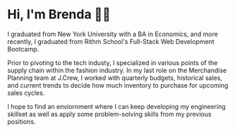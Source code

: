 # Hi, I'm Brenda 👋🏼

I graduated from New York University with a BA in Economics, and more recently, I graduated from Rithm School's Full-Stack Web Development Bootcamp.

Prior to pivoting to the tech industy, I specialized in various points of the supply chain within the fashion industry. In my last role on the Merchandise Planning team at J.Crew, I worked with quarterly budgets, historical sales, and current trends to decide how much inventory to purchase for upcoming sales cycles.

I hope to find an enviornment where I can keep developing my engineering skillset as well as apply some problem-solving skills from my previous positions.
